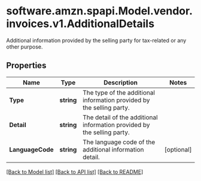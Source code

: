 # software.amzn.spapi.Model.vendor.invoices.v1.AdditionalDetails
Additional information provided by the selling party for tax-related or any other purpose.

## Properties

Name | Type | Description | Notes
------------ | ------------- | ------------- | -------------
**Type** | **string** | The type of the additional information provided by the selling party. | 
**Detail** | **string** | The detail of the additional information provided by the selling party. | 
**LanguageCode** | **string** | The language code of the additional information detail. | [optional] 

[[Back to Model list]](../README.md#documentation-for-models) [[Back to API list]](../README.md#documentation-for-api-endpoints) [[Back to README]](../README.md)

